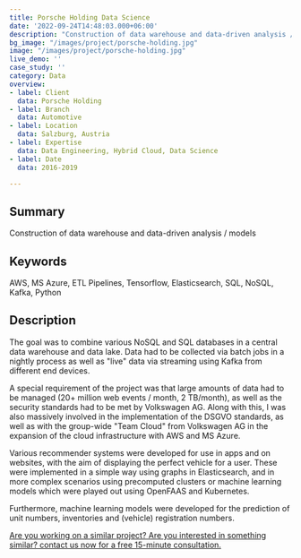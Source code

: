 ```yaml
---
title: Porsche Holding Data Science
date: '2022-09-24T14:48:03.000+06:00'
description: "Construction of data warehouse and data-driven analysis / models"
bg_image: "/images/project/porsche-holding.jpg"
image: "/images/project/porsche-holding.jpg"
live_demo: ''
case_study: ''
category: Data
overview:
- label: Client
  data: Porsche Holding
- label: Branch
  data: Automotive
- label: Location
  data: Salzburg, Austria
- label: Expertise
  data: Data Engineering, Hybrid Cloud, Data Science
- label: Date
  data: 2016-2019

---
```


## Summary

Construction of data warehouse and data-driven analysis / models

## Keywords

AWS, MS Azure, ETL Pipelines, Tensorflow, Elasticsearch, SQL, NoSQL, Kafka, Python

## Description

The goal was to combine various NoSQL and SQL databases in a central data warehouse and data lake. 
Data had to be collected via batch jobs in a nightly process as well as "live" data via streaming using Kafka from different end devices. 

A special requirement of the project was that large amounts of data had to be managed (20+ million web events / month, 2 TB/month), as well as the security standards had to be met by Volkswagen AG. Along with this, I was also massively involved in the implementation of the DSGVO standards, as well as with the group-wide "Team Cloud" from Volkswagen AG in the expansion of the cloud infrastructure with AWS and MS Azure. 

Various recommender systems were developed for use in apps and on websites, with the aim of displaying the perfect vehicle for a user. These were implemented in a simple way using graphs in Elasticsearch, and in more complex scenarios using precomputed clusters or machine learning models which were played out using OpenFAAS and Kubernetes. 

Furthermore, machine learning models were developed for the prediction of unit numbers, inventories and (vehicle) registration numbers.


[Are you working on a similar project? Are you interested in something similar? contact us now for a free 15-minute consultation.](/contact/)
